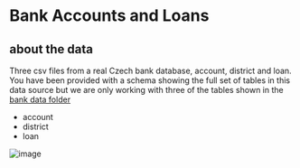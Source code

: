 # Bank Accounts and Loans 

## about the data 
Three csv files from a real Czech bank database, account, district and loan. 
You have been provided with a schema showing the full set of tables in this data source but we are only working with three of the tables shown in the [bank data folder](https://github.com/siandav/clas_mat/blob/main/LBG_tableau/bank_data.zip)
+ account
+ district
+ loan

![image](https://github.com/siandav/clas_mat/assets/71644535/05242bcd-c0d3-40b9-a911-43f9dc9b0237)


